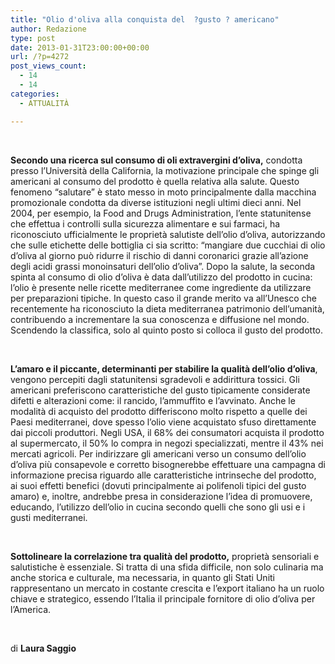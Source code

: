 ```yaml
---
title: "Olio d'oliva alla conquista del  ?gusto ? americano"
author: Redazione
type: post
date: 2013-01-31T23:00:00+00:00
url: /?p=4272
post_views_count:
  - 14
  - 14
categories:
  - ATTUALITÀ

---
```

&nbsp;

**Secondo una ricerca sul consumo di oli extravergini d&#8217;oliva,** condotta presso l&#8217;Universit&agrave; della California, la motivazione principale che spinge gli americani al consumo del prodotto &egrave; quella relativa alla salute.&nbsp;Questo fenomeno &ldquo;salutare&rdquo; &egrave; stato messo in moto principalmente dalla macchina promozionale condotta da diverse istituzioni negli ultimi dieci anni. Nel 2004, per esempio, la Food and Drugs Administration, l&#8217;ente statunitense che effettua i controlli sulla sicurezza alimentare e sui farmaci, ha riconosciuto ufficialmente le propriet&agrave; salutiste dell&#8217;olio d&#8217;oliva, autorizzando che sulle etichette delle bottiglia ci sia scritto: &ldquo;mangiare due cucchiai di olio d&#8217;oliva al giorno pu&ograve; ridurre il rischio di danni coronarici grazie all&#8217;azione degli acidi grassi monoinsaturi dell&#8217;olio d&#8217;oliva&rdquo;.&nbsp;Dopo la salute, la seconda spinta al consumo di olio d&#8217;oliva &egrave; data dall&#8217;utilizzo del prodotto in cucina: l&#8217;olio &egrave; presente nelle ricette mediterranee come ingrediente da utilizzare per preparazioni tipiche. In questo caso il grande merito va all&#8217;Unesco che recentemente ha riconosciuto la dieta mediterranea patrimonio dell&#8217;umanit&agrave;, contribuendo a incrementare la sua conoscenza e diffusione nel mondo. Scendendo la classifica, solo al quinto posto si colloca il gusto del prodotto.

&nbsp;

**L&#8217;amaro e il piccante, determinanti per stabilire la qualit&agrave; dell&#8217;olio d&#8217;oliva**, vengono percepiti dagli statunitensi sgradevoli e addirittura tossici. Gli americani preferiscono caratteristiche del gusto tipicamente considerate difetti e alterazioni come: il rancido, l&#8217;ammuffito e l&#8217;avvinato.&nbsp;Anche le modalit&agrave; di acquisto del prodotto differiscono molto rispetto a quelle dei Paesi mediterranei, dove spesso l&#8217;olio viene acquistato sfuso direttamente dai piccoli produttori. Negli USA, il 68% dei consumatori acquista il prodotto al supermercato, il 50% lo compra in negozi specializzati, mentre il 43% nei mercati agricoli.&nbsp;Per indirizzare gli americani verso un consumo dell&#8217;olio d&#8217;oliva pi&ugrave; consapevole e corretto bisognerebbe effettuare una campagna di informazione precisa riguardo alle caratteristiche intrinseche del prodotto, ai suoi effetti benefici (dovuti principalmente ai polifenoli tipici del gusto amaro) e, inoltre, andrebbe presa in considerazione l&#8217;idea di promuovere, educando, l&#8217;utilizzo dell&#8217;olio in cucina secondo quelli che sono gli usi e i gusti mediterranei.

&nbsp;

**Sottolineare la correlazione tra qualit&agrave; del prodotto,** propriet&agrave; sensoriali e salutistiche &egrave; essenziale. Si tratta di una sfida difficile, non solo culinaria ma anche storica e culturale, ma necessaria, in quanto gli Stati Uniti rappresentano un mercato in costante crescita e l&#8217;export italiano ha un ruolo chiave e strategico, essendo l&#8217;Italia il principale fornitore di olio d&#8217;oliva per l&#8217;America.

&nbsp;

di **Laura Saggio**

<div>
  &nbsp;
</div>
